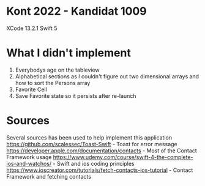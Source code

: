 #  Kont 2022 - Kandidat 1009
XCode 13.2.1
Swift 5

# What I didn't implement
1. Everybodys age on the tableview
2. Alphabetical sections as I couldn't figure out two dimensional arrays and how to sort the Persons array
3. Favorite Cell
4. Save Favorite state so it persists after re-launch


# Sources
Several sources has been used to help implement this application
https://github.com/scalessec/Toast-Swift - Toast for error message
https://developer.apple.com/documentation/contacts - Most of the Contact Framework usage
https://www.udemy.com/course/swift-4-the-complete-ios-and-watchos/ - Swift and ios coding principles
https://www.ioscreator.com/tutorials/fetch-contacts-ios-tutorial - Contact Framework and fetching contacts
